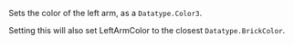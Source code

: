 Sets the color of the left arm, as a `Datatype.Color3`.

Setting this will also set LeftArmColor to the closest
`Datatype.BrickColor`.